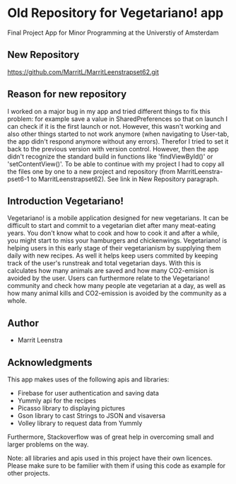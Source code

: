 # Old Repository for Vegetariano! app
Final Project App for Minor Programming at the Universtiy of Amsterdam

## New Repository
https://github.com/MarritL/MarritLeenstrapset62.git

## Reason for new repository
I worked on a major bug in my app and tried different things to fix this problem: for example save a value in SharedPreferences so that on launch I can check if it is the first launch or not. However, this wasn't working and also other things started to not work anymore (when navigating to User-tab, the app didn't respond anymore without any errors). Therefor I tried to set it back to the previous version with version control. However, then the app didn't recognize the standard build in functions like 'findViewById()' or 'setContentView()'.
To be able to continue with my project I had to copy all the files one by one to a new project and repository (from MarritLeenstra-pset6-1 to MarritLeenstrapset62). See link in New Repository paragraph.

## Introduction Vegetariano!
Vegetariano! is a mobile application designed for new vegetarians. It can be difficult to start and commit to a vegetarian diet after many meat-eating years. You don't know what to cook and how to cook it and after a while, you might start to miss your hamburgers and chickenwings. Vegetariano! is helping users in this early stage of their vegetarianism by supplying them daily with new recipes. As well it helps keep users commited by keeping track of the user's runstreak and total vegetarian days. With this is calculates how many animals are saved and how many CO2-emision is avoided by the user. Users can furthermore relate to the Vegetariano! community and check how many people ate vegetarian at a day, as well as how many animal kills and CO2-emission is avoided by the community as a whole. 

## Author
* Marrit Leenstra

## Acknowledgments
This app makes uses of the following apis and libraries:
* Firebase for user authentication and saving data
* Yummly api for the recipes
* Picasso library to displaying pictures
* Gson library to cast Strings to JSON and visaversa
* Volley library to request data from Yummly

Furthermore, Stackoverflow was of great help in overcoming small and larger problems on the way. 

Note: all libraries and apis used in this project have their own licences. Please make sure to be familier with them if using this code as example for other projects.
